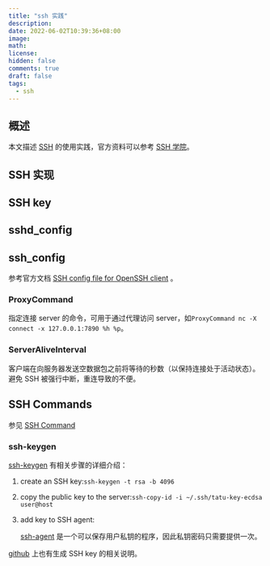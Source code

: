 ```yaml
---
title: "ssh 实践"
description:
date: 2022-06-02T10:39:36+08:00
image:
math:
license:
hidden: false
comments: true
draft: false
tags:
  - ssh
---
```


## 概述

本文描述 [SSH](https://www.ssh.com/) 的使用实践，官方资料可以参考 [SSH 学院](https://www.ssh.com/academy/ssh)。

## SSH 实现

## SSH key

## sshd_config

## ssh_config

参考官方文档 [SSH config file for OpenSSH client](https://www.ssh.com/academy/ssh/config) 。

### ProxyCommand

指定连接 server 的命令，可用于通过代理访问 server，如`ProxyCommand nc -X connect -x 127.0.0.1:7890 %h %p`。

### ServerAliveInterval

客户端在向服务器发送空数据包之前将等待的秒数（以保持连接处于活动状态）。避免 SSH 被强行中断，重连导致的不便。

## SSH Commands

参见 [SSH Command](https://www.ssh.com/academy/ssh/command)

### ssh-keygen

[ssh-keygen](https://www.ssh.com/academy/ssh/keygen) 有相关步骤的详细介绍：

1. create an SSH key:`ssh-keygen -t rsa -b 4096`
2. copy the public key to the server:`ssh-copy-id -i ~/.ssh/tatu-key-ecdsa user@host`
3. add key to SSH agent:

   [ssh-agent](https://www.ssh.com/academy/ssh/agent) 是一个可以保存用户私钥的程序，因此私钥密码只需要提供一次。

[github](https://docs.github.com/cn/authentication/connecting-to-github-with-ssh) 上也有生成 SSH key 的相关说明。
